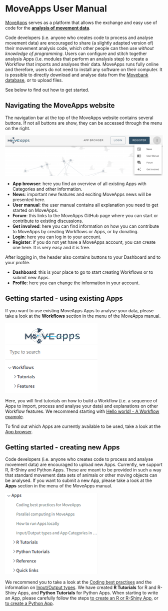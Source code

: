 # MoveApps User Manual

[MoveApps](https://www.moveapps.org/ ':ignore') serves as a platform that allows the exchange and easy use of code for the [**analysis of movement data**](https://www.moveapps.org/imprint#Scope ':ignore').

Code developers (i.e. anyone who creates code to process and analyse movement data) are encouraged to share (a slightly adapted version of) their movement analysis code, which other people can then use *without knowledge of programming*. Users can configure and stitch together analysis Apps (i.e. modules that perform an analysis step) to create a Workflow that imports and analyses their data. MoveApps runs fully online and therefore, users do not need to install any software on their computer. It is possible to directly download and analyse data from the [Movebank database](http://www.movebank.org ':ignore'), or to upload files.

See below to find out how to get started.


## Navigating the MoveApps website

The navigation bar at the top of the MoveApps website contains several buttons. If not all buttons are show, they can be accessed through the menu on the right.

<kbd>![MoveApps navigation bar](files/MoveApps_navigationbar.png 'size:600x')</kbd>

- **App browser**: here you find an overview of all existing Apps with Categories and other information.
- **News**: important new features and exciting MoveApps news will be presented here.
- **User manual**: the user manual contains all explanation you need to get started on MoveApps.
- **Forum**: this links to the MoveApps GitHub page where you can start or contribute to existing discussions.
- **Get involved**: here you can find information on how you can contribute to MoveApps by creating Workflows or Apps, or by donating.
- **Login**: here you can log in to your account.
- **Register**: if you do not yet have a MoveApps account, you can create one here. It is very easy and it is free.

After logging in, the header also contains buttons to your Dashboard and to your profile.
- **Dashboard**: this is your place to go to start creating Workflows or to submit new Apps.
- **Profile**: here you can change the information in your account.


## Getting started - using existing Apps

If you want to use existing MoveApps Apps to analyse your data, please take a look at the **Workflows** section in the menu of the MoveApps manual.

<kbd>![MoveApps menu Workflows](files/Manual_Menu_Workflows.png 'size:400x')</kbd>

Here, you will find tutorials on how to build a Workflow (i.e. a sequence of Apps to import, process and analyse your data) and explanations on other Workflow features. We recommend starting with [Hello world! - A Workflow example](hello_world_workflow.md).

To find out which Apps are currently available to be used, take a look at the [App browser](https://www.moveapps.org/apps/browser ':ignore').


## Getting started - creating new Apps
Code developers (i.e. anyone who creates code to process and analyse movement data) are encouraged to upload new Apps. Currently, we support R, R-Shiny and Python Apps. These are meant to be provided in such a way that standard movement data sets of animals or other moving objects can be analysed. If you want to submit a new App, please take a look at the **Apps** section in the menu of the MoveApps manual.

<kbd>![MoveApps menu Apps](files/Manual_Menu_Apps.png 'size:400x')</kbd>

We recommend you to take a look at the [Coding best practises](best_practices_coding.md) and the information on [Input/Output types](IO_types.md). We have created **R Tutorials** for R and R-Shiny Apps, and **Python Tutorials** for Python Apps. When starting to write an App, please carefully follow the steps [to create an R or R-Shiny App](create_app.md), or [to create a Python App](create_py_app.md).
